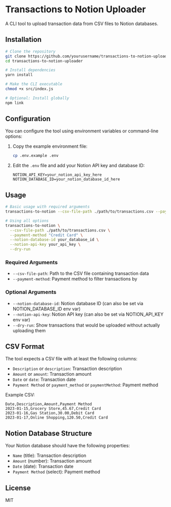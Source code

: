 # Transactions to Notion Uploader

A CLI tool to upload transaction data from CSV files to Notion databases.

## Installation

```bash
# Clone the repository
git clone https://github.com/yourusername/transactions-to-notion-uploader.git
cd transactions-to-notion-uploader

# Install dependencies
yarn install

# Make the CLI executable
chmod +x src/index.js

# Optional: Install globally
npm link
```

## Configuration

You can configure the tool using environment variables or command-line options:

1. Copy the example environment file:
   ```bash
   cp .env.example .env
   ```

2. Edit the `.env` file and add your Notion API key and database ID:
   ```
   NOTION_API_KEY=your_notion_api_key_here
   NOTION_DATABASE_ID=your_notion_database_id_here
   ```

## Usage

```bash
# Basic usage with required arguments
transactions-to-notion --csv-file-path ./path/to/transactions.csv --payment-method "Credit Card"

# Using all options
transactions-to-notion \
  --csv-file-path ./path/to/transactions.csv \
  --payment-method "Credit Card" \
  --notion-database-id your_database_id \
  --notion-api-key your_api_key \
  --dry-run
```

### Required Arguments

- `--csv-file-path`: Path to the CSV file containing transaction data
- `--payment-method`: Payment method to filter transactions by

### Optional Arguments

- `--notion-database-id`: Notion database ID (can also be set via NOTION_DATABASE_ID env var)
- `--notion-api-key`: Notion API key (can also be set via NOTION_API_KEY env var)
- `--dry-run`: Show transactions that would be uploaded without actually uploading them

## CSV Format

The tool expects a CSV file with at least the following columns:
- `Description` or `description`: Transaction description
- `Amount` or `amount`: Transaction amount
- `Date` or `date`: Transaction date
- `Payment Method` or `payment_method` or `paymentMethod`: Payment method

Example CSV:
```
Date,Description,Amount,Payment Method
2023-01-15,Grocery Store,45.67,Credit Card
2023-01-16,Gas Station,30.00,Debit Card
2023-01-17,Online Shopping,120.50,Credit Card
```

## Notion Database Structure

Your Notion database should have the following properties:
- `Name` (title): Transaction description
- `Amount` (number): Transaction amount
- `Date` (date): Transaction date
- `Payment Method` (select): Payment method

## License

MIT